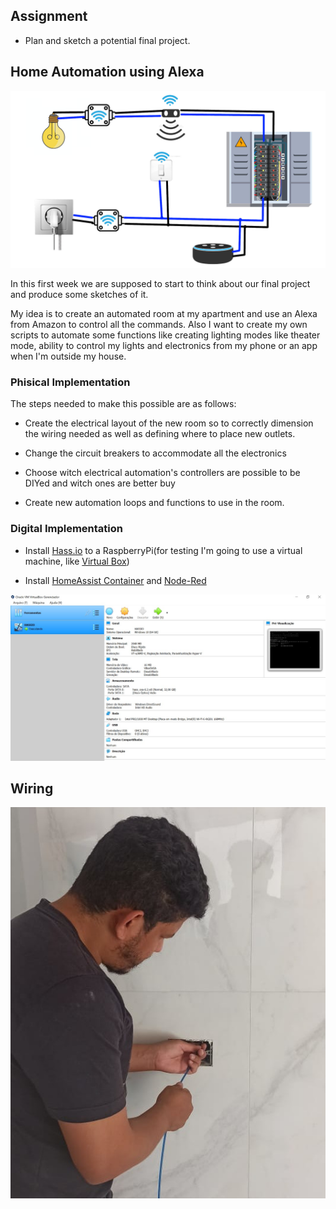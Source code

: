 ## Assignment

- Plan and sketch a potential final project.

## Home Automation using Alexa 

![](imgs/1/DiagramaEletrico.jpg)

In this first week we are supposed to start to think about our final project and produce some sketches of it.

My idea is to create an automated room at my apartment and use an Alexa from Amazon to control all the commands.
Also I want to create my own scripts to automate some functions like creating lighting modes like theater mode, ability to control my lights and electronics from my phone or an app when I'm outside my house.

### Phisical Implementation

The steps needed to make this possible are as follows:

- Create the electrical layout of the new room so to correctly dimension the wiring needed as well as defining where to place new outlets.

- Change the circuit breakers to accommodate all the electronics

- Choose witch electrical automation's controllers are possible to be DIYed and witch ones are better buy 

- Create new automation loops and functions to use in the room.


### Digital Implementation

- Install [Hass.io](https://www.home-assistant.io/installation/) to a RaspberryPi(for testing I'm going to use a virtual machine, like [Virtual Box](https://www.virtualbox.org/))

- Install [HomeAssist Container](https://www.home-assistant.io/installation/raspberrypi#install-home-assistant-container) and [Node-Red](https://nodered.org/)

![](imgs/1/virtualbox.jpg)

## Wiring

![](imgs/1/wiring.jpg)
